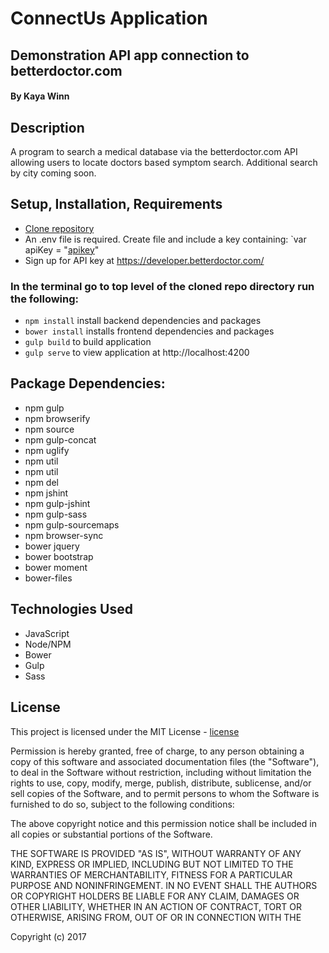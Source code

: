 # ConnectUs Application
## Demonstration API app connection to betterdoctor.com

#### By Kaya Winn

## Description
A program to search a medical database via the betterdoctor.com API allowing users to locate doctors based symptom search. Additional search by city coming soon.

## Setup, Installation, Requirements
* [Clone repository]
* An .env file is required. Create file and include a key containing: `var apiKey = "[apikey]"
*  Sign up for API key at https://developer.betterdoctor.com/

### In the terminal go to top level of the cloned repo directory run the following:
* `npm install`  install backend dependencies and packages
* `bower install` installs frontend dependencies and packages
* `gulp build` to build application
* `gulp serve` to view application at http://localhost:4200

## Package Dependencies:
* npm gulp
* npm browserify
* npm source
* npm gulp-concat
* npm uglify
* npm util
* npm util
* npm del
* npm jshint
* npm gulp-jshint
* npm gulp-sass
* npm gulp-sourcemaps
* npm browser-sync
* bower jquery
* bower bootstrap
* bower moment
* bower-files

## Technologies Used
* JavaScript
* Node/NPM
* Bower
* Gulp
* Sass

## License

This project is licensed under the MIT License - [license]

Permission is hereby granted, free of charge, to any person obtaining a copy of this software and associated documentation files (the "Software"), to deal in the Software without restriction, including without limitation the rights to use, copy, modify, merge, publish, distribute, sublicense, and/or sell copies of the Software, and to permit persons to whom the Software is furnished to do so, subject to the following conditions:

The above copyright notice and this permission notice shall be included in all copies or substantial portions of the Software.

THE SOFTWARE IS PROVIDED "AS IS", WITHOUT WARRANTY OF ANY KIND, EXPRESS OR IMPLIED, INCLUDING BUT NOT LIMITED TO THE WARRANTIES OF MERCHANTABILITY, FITNESS FOR A PARTICULAR PURPOSE AND NONINFRINGEMENT. IN NO EVENT SHALL THE AUTHORS OR COPYRIGHT HOLDERS BE LIABLE FOR ANY CLAIM, DAMAGES OR OTHER LIABILITY, WHETHER IN AN ACTION OF CONTRACT, TORT OR OTHERWISE, ARISING FROM, OUT OF OR IN CONNECTION WITH THE

Copyright (c) 2017

[apikey]: https://developer.betterdoctor.com/
[Clone repository]: https://github.com/winnk/connectUs.git
[issue]: https://github.com/winnk/connectUs/issues
[license]: https://opensource.org/licenses/MIT

